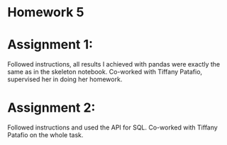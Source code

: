 # Homework 5

# Assignment 1:
Followed instructions, all results I achieved with pandas were exactly the same as in the skeleton notebook.
Co-worked with Tiffany Patafio, supervised her in doing her homework.

# Assignment 2:
Followed instructions and used the API for SQL.
Co-worked with Tiffany Patafio on the whole task.


